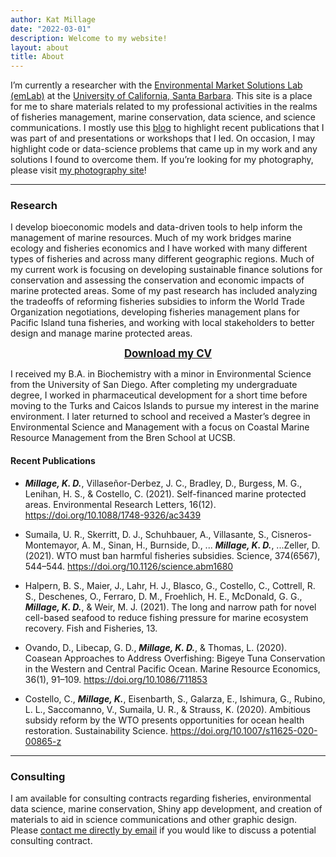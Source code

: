 ```yaml
---
author: Kat Millage
date: "2022-03-01"
description: Welcome to my website!
layout: about
title: About
---
```


I’m currently a researcher with the [Environmental Market Solutions Lab (emLab)](https://emlab.ucsb.edu/) at the [University of California, Santa Barbara](https://www.ucsb.edu/). This site is a place for me to share materials related to my professional activities in the realms of fisheries management, marine conservation, data science, and science communications. I mostly use this [blog](#blog) to highlight recent publications that I was part of and presentations or workshops that I led. On occasion, I may highlight code or data-science problems that came up in my work and any  solutions I found to overcome them. If you’re looking for my photography, please visit [my photography site](https://katmillage.smugmug.com/)!

<hr>

### Research 

I develop bioeconomic models and data-driven tools to help inform the management of marine resources. Much of my work bridges marine ecology and fisheries economics and I have worked with many different types of fisheries and across many different geographic regions. Much of my current work is focusing on developing sustainable finance solutions for conservation and assessing the conservation and economic impacts of marine protected areas. Some of my past research has included analyzing the tradeoffs of reforming fisheries subsidies to inform the World Trade Organization negotiations, developing fisheries management plans for Pacific Island tuna fisheries, and working with local stakeholders to better design and manage marine protected areas.

<p style="text-align: center;"><a href="2022_02_17_kat_millage_CV_web.pdf" download><big><strong>Download my CV</big></strong></a></p>

I received my B.A. in Biochemistry with a minor in Environmental Science from the University of San Diego. After completing my undergraduate degree, I worked in pharmaceutical development for a short time before moving to the Turks and Caicos Islands to pursue my interest in the marine environment. I later returned to school and received a Master’s degree in Environmental Science and Management with a focus on Coastal Marine Resource Management from the Bren School at UCSB.

#### Recent Publications

* ***Millage, K. D.***, Villaseñor-Derbez, J. C., Bradley, D., Burgess, M. G., Lenihan, H. S., & Costello, C. (2021). Self-financed marine protected areas. Environmental Research Letters, 16(12). https://doi.org/10.1088/1748-9326/ac3439

* Sumaila, U. R., Skerritt, D. J., Schuhbauer, A., Villasante, S., Cisneros-Montemayor, A. M., Sinan, H., Burnside, D., ... ***Millage, K. D.***, ...Zeller, D. (2021). WTO must ban harmful fisheries subsidies. Science, 374(6567), 544–544. https://doi.org/10.1126/science.abm1680

* Halpern, B. S., Maier, J., Lahr, H. J., Blasco, G., Costello, C., Cottrell, R. S., Deschenes, O., Ferraro, D. M., Froehlich, H. E., McDonald, G. G., ***Millage, K. D.***, & Weir, M. J. (2021). The long and narrow path for novel cell-based seafood to reduce fishing pressure for marine ecosystem recovery. Fish and Fisheries, 13.

* Ovando, D., Libecap, G. D., ***Millage, K. D.***, & Thomas, L. (2020). Coasean Approaches to Address Overfishing: Bigeye Tuna Conservation in the Western and Central Pacific Ocean. Marine Resource Economics, 36(1), 91–109. https://doi.org/10.1086/711853

* Costello, C., ***Millage, K.***, Eisenbarth, S., Galarza, E., Ishimura, G., Rubino, L. L., Saccomanno, V., Sumaila, U. R., & Strauss, K. (2020). Ambitious subsidy reform by the WTO presents opportunities for ocean health restoration. Sustainability Science. https://doi.org/10.1007/s11625-020-00865-z

<hr>

### Consulting

I am available for consulting contracts regarding fisheries, environmental data science, marine conservation, Shiny app development, and creation of materials to aid in science communications  and other graphic design. Please [contact me directly by email](mailto:millagek@gmail.com) if you would like to discuss a potential consulting contract. 

